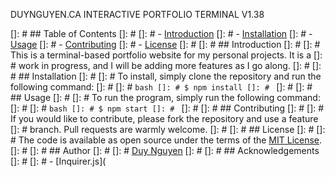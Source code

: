 DUYNGUYEN.CA INTERACTIVE PORTFOLIO TERMINAL V1.38

[]: # ## Table of Contents
[]: #
[]: # - [Introduction](#introduction)
[]: # - [Installation](#installation)
[]: # - [Usage](#usage)
[]: # - [Contributing](#contributing)
[]: # - [License](#license)
[]: #
[]: # ## Introduction
[]: #
[]: # This is a terminal-based portfolio website for my personal projects. It is a
[]: # work in progress, and I will be adding more features as I go along.
[]: #
[]: # ## Installation
[]: #
[]: # To install, simply clone the repository and run the following command:
[]: #
[]: # `bash []: # $ npm install []: # `
[]: #
[]: # ## Usage
[]: #
[]: # To run the program, simply run the following command:
[]: #
[]: # `bash []: # $ npm start []: # `
[]: #
[]: # ## Contributing
[]: #
[]: # If you would like to contribute, please fork the repository and use a feature
[]: # branch. Pull requests are warmly welcome.
[]: #
[]: # ## License
[]: #
[]: # The code is available as open source under the terms of the [MIT License](https://opensource.org/licenses/MIT).
[]: #
[]: # ## Author
[]: #
[]: # [Duy Nguyen](https://duynguyen.ca)
[]: #
[]: # ## Acknowledgements
[]: #
[]: # - [Inquirer.js](
